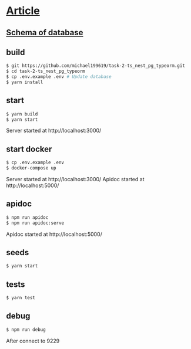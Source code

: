 # [Article](https://vk.com/@-202627164-the-technical-task-3)

## [Schema of database](https://miro.com/app/board/o9J_lL9MLhc=/)

## build
```bash
$ git https://github.com/michael199619/task-2-ts_nest_pg_typeorm.git
$ cd task-2-ts_nest_pg_typeorm
$ cp .env.example .env # Update database 
$ yarn install
```

## start

```bash
$ yarn build
$ yarn start 
```
Server started at http://localhost:3000/

## start docker

```bash
$ cp .env.example .env
$ docker-compose up 
```
Server started at http://localhost:3000/
Apidoc started at http://localhost:5000/

## apidoc

```bash
$ npm run apidoc
$ npm run apidoc:serve
```
Apidoc started at http://localhost:5000/

## seeds
```bash
$ yarn start
```

## tests
```bash
$ yarn test
```

## debug

```bash
$ npm run debug
```

After connect to 9229

